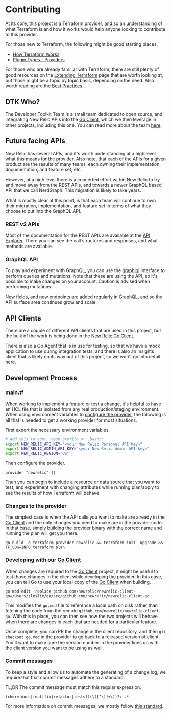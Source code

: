 # Contributing

At its core, this project is a Terraform provider, and so an understanding of
what Terraform is and how it works would help anyone looking to contribute to
this provider.

For those new to Terraform, the following might be good starting places.

-   [How Terraform Works][how_terraform_works]
-   [Plugin Types - Providers][how_terraform_works]

For those who are already familiar with Terraform, there are still plenty of
good resources on the [Extending Terraform][extending_terraform] page that are
worth looking at, but those might be a topic by topic basis, depending on the
need.  Also worth reading are the [Best Practices][best_practices].

## DTK Who?

The Developer Toolkit Team is a small team dedicated to open source, and
integrating New Relic APIs into the [Go Client][client_go], which we then
leverage in other projects, including this one.  You can read more about the
team [here][dtk].

## Future facing APIs

New Relic has several APIs, and it's worth understanding at a high level what
this means for the provider.  Also note, that each of the APIs for a given
product are the results of many teams, each owning their implementation,
documentation, and feature set, etc.

However, at a high level there is a concerted effort within New Relic to try
and move away from the REST APIs, and towards a newer GraphQL based API that we
call NerdGraph.  This migration is likely to take years.

What is mostly clear at this point, is that each team will continue to own
their migration, implementation, and feature set in terms of what they choose
to put into the GraphQL API.

### REST v2 APIs

Most of the documentation for the REST APIs are available at the [API
Explorer][api_explorer].  There you can see the call structures and responses,
and what methods are available.

### GraphQL API

To play and experiment with GraphQL, you can use the [graphiql][graphiql]
interface to perform queries and mutations.  Note that these are using the API,
so it's possible to make changes on your account.  Caution is advised when
performing mutations.

New fields, and new endpoints are added regularly in GraphQL, and so the
API surface area continues grow and scale.

## API Clients

There are a couple of different API clients that are used in this project, but
the bulk of the work is being done in the [New Relic Go Client][client_go].

There is also a Go Agent that is in use for testing, so that we have a mock
application to use during integration tests, and there is also an Insights
client that is likely on its way out of this project, so we won't go into
detail here.

## Development Process

### main.tf

When working to implement a feature or test a change, it's helpful to have an
HCL file that is isolated from any real production/staging environment.  When
using environment variables to [configure the provider][provider-config-guide],
the following is all that is needed to get a working provider for most
situations.

First export the necessary environment variables.

```bash
# Add this to your .bash_profile or .bashrc
export NEW_RELIC_API_KEY="<your New Relic Personal API key>"
export NEW_RELIC_ADMIN_API_KEY="<your New Relic Admin API key>"
export NEW_RELIC_REGION="US"
```

Then configure the provider.

```hcl
provider "newrelic" {}
```

Then you can begin to include a resource or data source that you want to test,
and experiment with changing attributes while running plan/apply to see the
results of how Terraform will behave.

### Changes to the provider

The simplest case is when the API calls you want to make are already in the [Go
Client][client_go] and the only changes you need to make are in the provider
code.  In that case, simply building the provider binary with the correct name
and running the plan will get you there.

```shell
go build -o terraform-provider-newrelic && terraform init -upgrade && TF_LOG=INFO terraform plan
```

### Developing with our [Go Client][client_go]

When changes are required to the [Go Client][client_go] project, it might be
useful to test those changes in the client while developing the provider.  In
this case, you can tell Go to use your local copy of the [Go Client][client_go]
when building.

```shell
go mod edit -replace github.com/newrelic/newrelic-client-go=/Users/zleslie/go/src/github.com/newrelic/newrelic-client-go
```

This modifies the `go.mod` file to reference a local path on disk rather than
fetching the code from the remote `github.com/newrelic/newrelic-client-go`.
With this in place, you can then see how the two projects will behave when
there are changes in each that are needed for a particular feature.

Once complete, you can PR the change in the client repository, and then `git
checkout go.mod` in the provider to go back to a released version of client.
You'll want to make sure the version number in the provider lines up with the
client version you want to be using as well.

### Commit messages

To keep a style and allow us to automate the generating of a change log, we
require that that commit messages adhere to a standard.

TL;DR The commit message must match this regular expression.

    (chore|docs|feat|fix|refactor|tests?)(\([^\)]+\))?: .*

For more information on commit messages, we mostly follow [this standard][conventional_commits].

[api_explorer]: https://rpm.newrelic.com/api/explore/

[client_go]: https://github.com/newrelic/newrelic-client-go/

[dtk]: https://github.com/newrelic/developer-toolkit

[extending_terraform]: https://www.terraform.io/docs/extend/index.html

[graphiql]: https://api.newrelic.com/graphiql

[how_terraform_works]: https://www.terraform.io/docs/extend/how-terraform-works.html

[provider-config-guide]: https://registry.terraform.io/providers/newrelic/newrelic/latest/docs/guides/provider_configuration#configuration-via-environment-variables

[provider_design_principles]: https://www.terraform.io/docs/extend/hashicorp-provider-design-principles.html

[terraform_providers]: https://www.terraform.io/docs/extend/plugin-types.html#providers

[conventional_commits]: https://www.conventionalcommits.org/en/v1.0.0/

[best_practices]: https://www.terraform.io/docs/extend/best-practices/index.html
